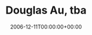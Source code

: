 ---
templateKey: event
guid: 08936aba-6eab-11ea-99c5-002590d1d1b0
date: 2006-12-11T00:00:00+00:00
eventTime: 'none'
title: Douglas Au, tba
artist: Douglas Au
city: Toronto
venue: tba
group: Tim Shia
---